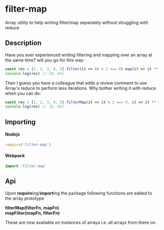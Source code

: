 # filter-map
Array utility to help writing filter/map separately without struggling with reduce

## Description
Have you ever experienced writing filtering and mapping over an array at the same time? will you go for this way:
```js
const res = [1, 2, 3, 4, 5].filter(it => it % 2 === 0).map(it => it ** 3) // O(n^2)
console.log(res) // [8, 64]
```
Then I guess you have a colleague that adds a review comment to use Array's reduce to perform less iterations. Why bother writing it with reduce when you can do:
```js
const res = [1, 2, 3, 4, 5].filterMap(it => it % 2 === 0, it => it ** 3) // O(n)
console.log(res) // [8, 64]
```

## Importing

 #### Nodejs
```js
require('filter-map')
```

#### Webpack
```js
import 'filter-map'
```

## Api

Upon **require**ing/**import**ing the package following functions are added to the array prototype


**filterMap(filterFn, mapFn)**  
**mapFilter(mapFn, filterFn)**

These are now available on instances of arrays i.e. all arrays from there on.
